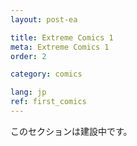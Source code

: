 ```yaml
---
layout: post-ea

title: Extreme Comics 1
meta: Extreme Comics 1
order: 2

category: comics

lang: jp
ref: first_comics
---
```


このセクションは建設中です。
